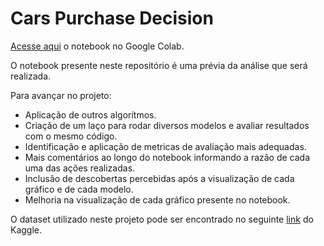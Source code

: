 # Cars Purchase Decision

[Acesse aqui](https://colab.research.google.com/drive/1FdBK2hD1w-P-fGfLawjPP78k2qefPJzd) o notebook no Google Colab.

O notebook presente neste repositório é uma prévia da análise que será realizada.

Para avançar no projeto:
- Aplicação de outros algorítmos.
- Criação de um laço para rodar diversos modelos e avaliar resultados com o mesmo código.
- Identificação e aplicação de metricas de avaliação mais adequadas.
- Mais comentários ao longo do notebook informando a razão de cada uma das ações realizadas.
- Inclusão de descobertas percebidas após a visualização de cada gráfico e de cada modelo.
- Melhoria na visualização de cada gráfico presente no notebook.


O dataset utilizado neste projeto pode ser encontrado no seguinte [link](https://www.kaggle.com/datasets/gabrielsantello/cars-purchase-decision-dataset) do Kaggle.
